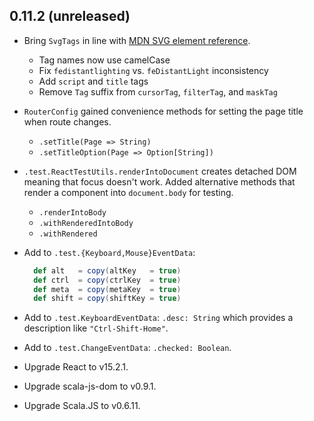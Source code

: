 ## 0.11.2 (unreleased)

* Bring `SvgTags` in line with [MDN SVG element reference](https://developer.mozilla.org/en-US/docs/Web/SVG/Element).
  * Tag names now use camelCase
  * Fix `fedistantlighting` vs. `feDistantLight` inconsistency
  * Add `script` and `title` tags
  * Remove `Tag` suffix from `cursorTag`, `filterTag`, and `maskTag`

* `RouterConfig` gained convenience methods for setting the page title when route changes.
  * `.setTitle(Page => String)`
  * `.setTitleOption(Page => Option[String])`

* `.test.ReactTestUtils.renderIntoDocument` creates detached DOM meaning that focus doesn't work.
  Added alternative methods that render a component into `document.body` for testing.

  * `.renderIntoBody`
  * `.withRenderedIntoBody`
  * `.withRendered`

* Add to `.test.{Keyboard,Mouse}EventData`:

  ```scala
    def alt   = copy(altKey   = true)
    def ctrl  = copy(ctrlKey  = true)
    def meta  = copy(metaKey  = true)
    def shift = copy(shiftKey = true)
  ```

* Add to `.test.KeyboardEventData`: `.desc: String` which provides a description like `"Ctrl-Shift-Home"`.

* Add to `.test.ChangeEventData`: `.checked: Boolean`.

* Upgrade React to v15.2.1.

* Upgrade scala-js-dom to v0.9.1.

* Upgrade Scala.JS to v0.6.11.
